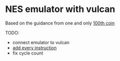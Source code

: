 # NES emulator with vulcan

Based on the guidance from one and only [100th coin](https://www.youtube.com/@100thCoin)

TODO:

- connect emulator to vulcan
- [add every instruction](https://www.nesdev.org/wiki/Visual6502wiki/6502_all_256_Opcodes)
- fix cycle count
